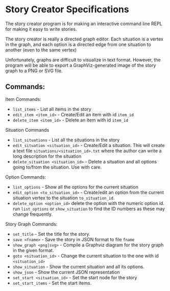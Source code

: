 # Story Creator Specifications

The story creator program is for making an interactive command line REPL
for making it easy to write stories.

The story creator is really a directed graph editor. Each situation is a
vertex in the graph, and each option is a directed edge from one situation
to another (even to the same vertex)

Unfortunately, graphs are difficult to visualize in text format. However,
the program will be able to export a GraphViz-generated image of the
story graph to a PNG or SVG file.

## Commands:

Item Commands:

* `list_items` - List all items in the story
* `edit_item <item_id>` - Create/Edit an item with id `item_id`
* `delete_item <item_id>` - Delete an item with id `item_id`

Situation Commands

* `list_situations` - List all the situations in the story
* `edit_situation <situation_id>` - Create/Edit a situation. This will create
    a text file `situations/<situation_id>.txt` where the author can write
    a long description for the situation
* `delete_situation <situation_id>` - Delete a situation and all options
    going to/from the situation. Use with care.

Option Commands:

* `list_options` - Show all the options for the current situation
* `edit_option <to_situation_id>` - Create/edit an option from the current
    situation vertex to the situation `to_situation_id`.
* `delete_option <option_id>` delete the option with the numeric option id.
    run `list_options` or `show_situation` to find the ID numbers as these
    may change frequently.

Story Graph Commands:

* `set_title` - Set the title for the story.
* `save <fname>` - Save the story in JSON format to file `fname`
* `show_graph <png|svg>` - Compile a Graphviz diagram for the story graph in
    the given format.
* `goto <situation_id>` - Change the current situation to the one with
    id `<situation_id>`
* `show_situation` - Show the current situation and all its options.
* `show_json` - Show the current JSON representation
* `set_start <situation_id>` - Set the start node for the story
* `set_start_items` - Set the start items.
